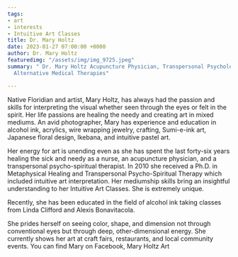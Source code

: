 ```yaml
---
tags:
- art
- interests
- Intuitive Art Classes
title: Dr. Mary Holtz
date: 2023-01-27 07:00:00 +0000
author: Dr. Mary Holtz
featuredimg: "/assets/img/img_9725.jpeg"
summary: " Dr. Mary Holtz Acupuncture Physician, Transpersonal Psychology &  Complementary
  Alternative Medical Therapies"

---
```

Native Floridian and artist, Mary Holtz, has always had the passion and skills for interpreting the visual whether seen through the eyes or felt in the spirit. Her life passions are healing the needy and creating art in mixed mediums. An avid photographer, Mary has experience and education in alcohol ink, acrylics, wire wrapping jewelry, crafting, Sumi-e-ink art, Japanese floral design, Ikebana, and intuitive pastel art.

Her energy for art is unending even as she has spent the last forty-six years healing the sick and needy as a nurse, an acupuncture physician, and a transpersonal psycho-spiritual therapist. In 2010 she received a Ph.D. in Metaphysical Healing and Transpersonal Psycho-Spiritual Therapy which included intuitive art interpretation. Her mediumship skills bring an insightful understanding to her Intuitive Art Classes. She is extremely unique.

Recently, she has been educated in the field of alcohol ink taking classes from Linda Clifford and Alexis Bonavitacola.

She prides herself on seeing color, shape, and dimension not through conventional eyes but through deep, other-dimensional energy. She currently shows her art at craft fairs, restaurants, and local community events. You can find Mary on Facebook, Mary Holtz Art